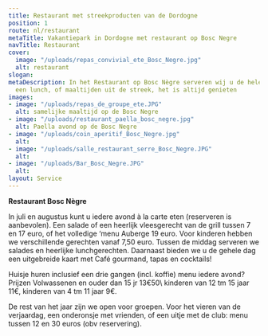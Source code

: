 ```yaml
---
title: Restaurant met streekproducten van de Dordogne
position: 1
route: nl/restaurant
metaTitle: Vakantiepark in Dordogne met restaurant op Bosc Negre
navTitle: Restaurant
cover:
  image: "/uploads/repas_convivial_ete_Bosc_Negre.jpg"
  alt: restaurant
slogan: 
metaDescription: In het Restaurant op Bosc Nègre serveren wij u de hele dag, een espresso,
  een lunch, of maaltijden uit de streek, het is altijd genieten
images:
- image: "/uploads/repas_de_groupe_ete.JPG"
  alt: samelijke maaltijd op de Bosc Negre
- image: "/uploads/restaurant_paella_bosc_negre.jpg"
  alt: Paella avond op de Bosc Negre
- image: "/uploads/coin_aperitif_Bosc_Negre.jpg"
  alt: 
- image: "/uploads/salle_restaurant_serre_Bosc_Negre.JPG"
  alt: 
- image: "/uploads/Bar_Bosc_Negre.JPG"
  alt: 
layout: Service
---
```


**Restaurant Bosc Nègre**

In juli en augustus kunt u iedere avond à la carte eten (reserveren is aanbevolen). Een salade of een heerlijk vleesgerecht van de grill tussen 7 en 17 euro, of het volledige ‘menu Auberge 19 euro. Voor kinderen hebben we verschillende gerechten vanaf 7,50 euro. Tussen de middag serveren we salades en heerlijke lunchgerechten. Daarnaast bieden we u de gehele dag een uitgebreide kaart met Café gourmand, tapas en cocktails!

Huisje huren inclusief een drie gangen (incl. koffie) menu iedere avond? Prijzen Volwassenen en ouder dan 15 jr 13€50\ kinderen van 12 tm 15 jaar 11€\, kinderen van 4 tm 11 jaar 9€\.

De rest van het jaar zijn we open voor groepen. Voor het vieren van de verjaardag, een onderonsje met vrienden, of een uitje met de club: menu tussen 12 en 30 euros (obv reservering).